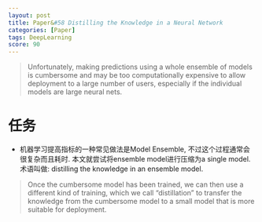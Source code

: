 ```yaml
---
layout: post
title: Paper&#58 Distilling the Knowledge in a Neural Network
categories: [Paper]
tags: DeepLearning
score: 90
---
```


> Unfortunately, making predictions using a whole ensemble of models is cumbersome and may be too computationally expensive to allow deployment to a large number of users, especially if the individual models are large neural nets.

# 任务
* 机器学习提高指标的一种常见做法是Model Ensemble, 不过这个过程通常会很复杂而且耗时. 本文就尝试将ensemble model进行压缩为a single model. 术语叫做: distilling the knowledge in an ensemble model.

> Once the cumbersome model has been trained, we can then use a different kind of training, which we call “distillation” to transfer the knowledge from the cumbersome model to a small model that is more suitable for deployment.

